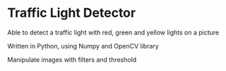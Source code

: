# Traffic Light Detector
Able to  detect a traffic light with red, green and yellow lights on a picture

 Written in Python, using Numpy and OpenCV library
 
Manipulate images with filters and threshold
